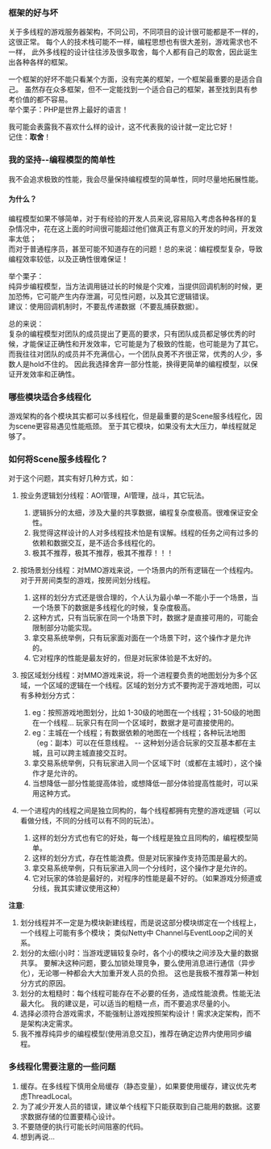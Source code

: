 ### 框架的好与坏
关于多线程的游戏服务器架构，不同公司，不同项目的设计很可能都是不一样的，这很正常。
每个人的技术栈可能不一样，编程思想也有很大差别，游戏需求也不一样，
此外多线程的设计往往涉及很多取舍，每个人都有自己的取舍，因此诞生出各种各样的框架。   

一个框架的好坏不能只看某个方面，没有完美的框架，一个框架最重要的是适合自己。
虽然存在众多框架，但不一定能找到一个适合自己的框架，甚至找到具有参考价值的都不容易。  
举个栗子：PHP是世界上最好的语言！

我可能会表露我不喜欢什么样的设计，这不代表我的设计就一定比它好！  
记住：**取舍**！

### 我的坚持--编程模型的简单性
我不会追求极致的性能，我会尽量保持编程模型的简单性，同时尽量地拓展性能。  

#### 为什么？
编程模型如果不够简单，对于有经验的开发人员来说,容易陷入考虑各种各样的复杂情况中，花在这上面的时间很可能超过他们做真正有意义的开发的时间，开发效率太低；  
而对于普通程序员，甚至可能不知道存在的问题！总的来说：编程模型复杂，导致编程效率较低，以及正确性很难保证！  

举个栗子：  
纯异步编程模型，当方法调用链过长的时候是个灾难，当提供回调机制的时候，更加恐怖，它可能产生内存泄漏，可见性问题，以及其它逻辑错误。  
建议：使用回调机制时，不要乱传递数据（不要乱捕获数据）。  

总的来说：  
    复杂的编程模型对团队的成员提出了更高的要求，只有团队成员都足够优秀的时候，才能保证正确性和开发效率，它可能是为了极致的性能，也可能是为了其它。  
而我往往对团队的成员并不充满信心，一个团队良莠不齐很正常，优秀的人少，多数人是hold不住的。
因此我选择舍弃一部分性能，换得更简单的编程模型，以保证开发效率和正确性。

### 哪些模块适合多线程化
游戏架构的各个模块其实都可以多线程化，但是最重要的是Scene服多线程化，因为scene更容易遇见性能瓶颈。
至于其它模块，如果没有太大压力，单线程就足够了。

### 如何将Scene服多线程化？
对于这个问题，其实有好几种方式，如：
1. 按业务逻辑划分线程：AOI管理，AI管理，战斗，其它玩法。 
    1. 逻辑拆分的太细，涉及大量的共享数据，编程复杂度极高。很难保证安全性。
    2. 我觉得这样设计的人对多线程技术怕是有误解。线程的任务之间有过多的依赖和数据交互，是不适合多线程化的。
    3. 极其不推荐，极其不推荐，极其不推荐！！！

2. 按场景划分线程：对MMO游戏来说，一个场景内的所有逻辑在一个线程内。对于开房间类型的游戏，按房间划分线程。
    1. 这样的划分方式还是很合理的，个人认为最小单一不能小于一个场景，当一个场景下的数据是多线程化的时候，复杂度极高。
    2. 这种方式，只有当玩家在同一个场景下时，数据才是直接可用的，可能会限制部分功能实现。
    3. 拿交易系统举例，只有玩家面对面在一个场景下时，这个操作才是允许的。
    4. 它对程序的性能是最友好的，但是对玩家体验是不太好的。

3. 按区域划分线程：对MMO游戏来说，将一个进程要负责的地图划分为多个区域，一个区域的逻辑在一个线程。区域的划分方式不要拘泥于游戏地图，可以有多种划分方式：
    1. eg：按照游戏地图划分，比如 1-30级的地图在一个线程；31-50级的地图在一个线程... 玩家只有在同一个区域时，数据才是可直接使用的。
    2. eg：主城在一个线程；有数据依赖的地图在一个线程；各种玩法地图（eg：副本）可以在任意线程。 -- 这种划分适合玩家的交互基本都在主城，且可以跨主城直接交互时。
    3. 拿交易系统举例，只有玩家进入同一个区域下时（或都在主城时），这个操作才是允许的。
    4. 当想降低一部分性能提高体验，或想降低一部分体验提高性能时，可以采用这种方式。

4. 一个进程内的线程之间是独立同构的，每个线程都拥有完整的游戏逻辑（可以看做分线，不同的分线可以有不同的玩法）。
    1. 这样的划分方式也有它的好处，每一个线程是独立且同构的，编程模型简单。
    2. 这样的划分方式，存在性能浪费。但是对玩家操作支持范围是最大的。
    3. 拿交易系统举例，只有玩家进入同一个分线时，这个操作才是允许的。
    4. 它对玩家的体验是最好的，对程序的性能是最不好的。（如果游戏分频道或分线，我其实建议使用这种）

**注意**:
1. 划分线程并不一定是为模块新建线程，而是说这部分模块绑定在一个线程上，一个线程上可能有多个模块；
类似Netty中 Channel与EventLoop之间的关系。
2. 划分的太细(小)时：当游戏逻辑较复杂时，各个小的模块之间涉及大量的数据共享。
要解决这种问题，要么加锁处理竞争，要么使用消息进行通信（异步化），无论哪一种都会大大加重开发人员的负担。
这也是我极不推荐第一种划分方式的原因。
3. 划分的太粗糙时：每个线程可能存在不必要的任务，造成性能浪费。性能无法最大化。
我的建议是，可以适当的粗糙一点，而不要追求尽量的小。
4. 选择必须符合游戏需求，不能强制让游戏按照架构设计！需求决定架构，而不是架构决定需求。
5. 我不推荐纯异步的编程模型(使用消息交互)，推荐在确定边界内使用同步编程。

### 多线程化需要注意的一些问题
1. 缓存。在多线程下慎用全局缓存（静态变量），如果要使用缓存，建议优先考虑ThreadLocal。
2. 为了减少开发人员的错误，建议单个线程下只能获取到自己能用的数据。这要求数据存储的位置要精心设计。
3. 不要随便的执行可能长时间阻塞的代码。
4. 想到再说...